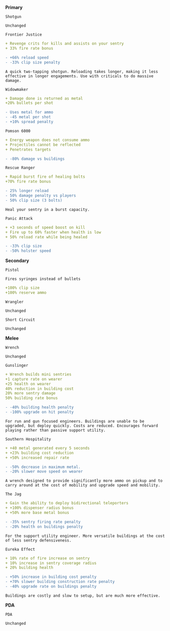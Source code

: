 __**Primary**__


```fix
Shotgun
```
```
Unchanged
```


```fix
Frontier Justice
```
```yaml
+ Revenge crits for kills and assists on your sentry
+ 33% fire rate bonus
```
```diff
- +66% reload speed
- -33% clip size penalty
```
```
A quick two-tapping shotgun. Reloading takes longer, making it less effective in longer engagements. Use with criticals to do massive damage.
```


```fix
Widowmaker
```
```yaml
+ Damage done is returned as metal
+20% bullets per shot
```
```diff
- Uses metal for ammo
- -45 metal per shot
- +10% spread penalty
```


```fix
Pomson 6000
```
```yaml
+ Energy weapon does not consume ammo
+ Projectiles cannot be reflected
+ Penetrates targets
```
```diff
- -80% damage vs buildings
```


```fix
Rescue Ranger
```
```yaml
+ Rapid burst fire of healing bolts
+70% fire rate bonus
```
```diff
- 25% longer reload
- 50% damage penalty vs players
- 50% clip size (3 bolts)
```
```
Heal your sentry in a burst capacity.
```


```fix
Panic Attack
```
```yaml
+ +3 seconds of speed boost on kill
+ Fire up to 60% faster when health is low
+ 50% reload rate while being healed
```

```diff
- -33% clip size
- -50% holster speed
```

__**Secondary**__


```fix
Pistol
```
```
Fires syringes instead of bullets
```
```yaml
+100% clip size
+100% reserve ammo
```


```fix
Wrangler
```
```
Unchanged
```


```fix
Short Circuit
```
```
Unchanged
```


__**Melee**__


```fix
Wrench
```
```
Unchanged
```


```fix
Gunslinger
```
```yaml
+ Wrench builds mini sentries
+1 capture rate on wearer
+25 health on wearer
40% reduction in building cost
20% more sentry damage
50% building rate bonus
```
```diff
- -40% building health penalty
- -100% upgrade on hit penalty
```
```
For run and gun focused engineers. Buildings are unable to be upgraded, but deploy quickly. Costs are reduced. Encourages forward playing rather than passive support utility.
```


```fix
Southern Hospitality
```
```yaml
+ +40 metal generated every 5 seconds
+ +23% building cost reduction
+ +50% increased repair rate
```
```diff
- -50% decrease in maximum metal.
- -20% slower move speed on wearer
```
```
A wrench designed to provide significantly more ammo on pickup and to carry around at the cost of mobility and upgrade speed and mobility.
```


```fix
The Jag
```
```yaml
+ Gain the ability to deploy bidirectional teleporters
+ +100% dispenser radius bonus
+ +50% more base metal bonus
```
```diff
- -35% sentry firing rate penalty
- -20% health on buildings penalty
```
```
For the support utility engineer. More versatile buildings at the cost of less sentry defensiveness.
```


```fix
Eureka Effect
```
```yaml
+ 10% rate of fire increase on sentry
+ 10% increase in sentry coverage radius
+ 20% building health
```
```diff
- +50% increase in building cost penalty
- +70% slower building construction rate penalty
- -40% upgrade rate on buildings penalty
```
```
Buildings are costly and slow to setup, but are much more effective.
```

__**PDA**__


```fix
PDA
```
```
Unchanged
```
